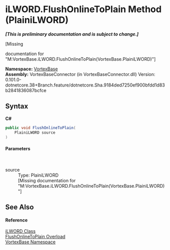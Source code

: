# iLWORD.FlushOnlineToPlain Method (PlainiLWORD)
 _**\[This is preliminary documentation and is subject to change.\]**_

\[Missing <summary> documentation for "M:VortexBase.iLWORD.FlushOnlineToPlain(VortexBase.PlainiLWORD)"\]

**Namespace:**&nbsp;<a href="N_VortexBase.md">VortexBase</a><br />**Assembly:**&nbsp;VortexBaseConnector (in VortexBaseConnector.dll) Version: 0.101.0-dotnetcore.38+Branch.feature/dotnetcore.Sha.9184ded7250ef900bfdd1d83b2841836087bcfce

## Syntax

**C#**<br />
``` C#
public void FlushOnlineToPlain(
	PlainiLWORD source
)
```


#### Parameters
&nbsp;<dl><dt>source</dt><dd>Type: PlainiLWORD<br />\[Missing <param name="source"/> documentation for "M:VortexBase.iLWORD.FlushOnlineToPlain(VortexBase.PlainiLWORD)"\]</dd></dl>

## See Also


#### Reference
<a href="T_VortexBase_iLWORD.md">iLWORD Class</a><br /><a href="Overload_VortexBase_iLWORD_FlushOnlineToPlain.md">FlushOnlineToPlain Overload</a><br /><a href="N_VortexBase.md">VortexBase Namespace</a><br />